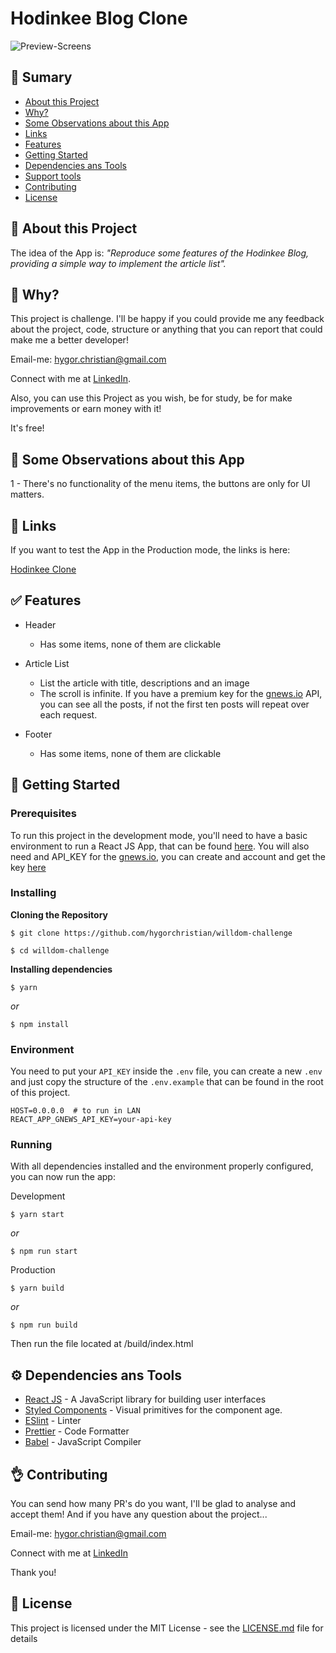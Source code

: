 # Hodinkee Blog Clone

![Preview-Screens](https://github.com/hygorchristian/Music-Player-Web/blob/master/public/hodinkee.gif)

## :book: Sumary

- [About this Project](https://github.com/hygorchristian/willdom-challenge#speech_balloon-about-this-project)
- [Why?](https://github.com/hygorchristian/willdom-challenge#thinking-why)
- [Some Observations about this App](https://github.com/hygorchristian/willdom-challenge#mag_right-some-observations-about-this-app)
- [Links](https://github.com/hygorchristian/willdom-challenge#link-links)
- [Features](https://github.com/hygorchristian/willdom-challenge#white_check_mark-features)
- [Getting Started](https://github.com/hygorchristian/willdom-challenge#rocket-getting-started)
- [Dependencies ans Tools](https://github.com/hygorchristian/willdom-challenge#gear-dependencies-ans-tools)
- [Support tools](https://github.com/hygorchristian/willdom-challenge#wrench-support-tools)
- [Contributing](https://github.com/hygorchristian/willdom-challenge#ok_hand-contributing)
- [License](https://github.com/hygorchristian/willdom-challenge#book-license)

## :speech_balloon: About this Project

The idea of the App is:
_"Reproduce some features of the Hodinkee Blog, providing a simple way to implement the article list"._

## :thinking: Why?

This project is challenge. I'll be happy if you could provide me any feedback about the project, code, structure or anything that you can report that could make me a better developer!

Email-me: hygor.christian@gmail.com

Connect with me at [LinkedIn](https://www.linkedin.com/in/hygor-christian/).

Also, you can use this Project as you wish, be for study, be for make improvements or earn money with it!

It's free!

## :mag_right: Some Observations about this App

1 - There's no functionality of the menu items, the buttons are only for UI matters.

## :link: Links

If you want to test the App in the Production mode, the links is here:

[Hodinkee Clone](https://optimistic-benz-88f684.netlify.app/)

## :white_check_mark: Features

- Header
    - Has some items, none of them are clickable

- Article List
	- List the article with title, descriptions and an image
	- The scroll is infinite. If you have a premium key for the [gnews.io](https://gnews.io/) API, you can see all the posts, if not the first ten posts will repeat over each request.

- Footer 
    - Has some items, none of them are clickable

## :rocket: Getting Started

### Prerequisites

To run this project in the development mode, you'll need to have a basic environment to run a React JS App, that can be found [here](https://pt-br.reactjs.org/docs/getting-started.html).
You will also need and API_KEY for the [gnews.io](https://gnews.io/), you can create and account and get the key [here](https://gnews.io/register/)

### Installing

**Cloning the Repository**

```
$ git clone https://github.com/hygorchristian/willdom-challenge

$ cd willdom-challenge
```

**Installing dependencies**

```
$ yarn
```

_or_

```
$ npm install
```

### Environment

You need to put your `API_KEY` inside the `.env` file, you can create a new `.env` and just copy the structure of the `.env.example` that can be found in the root of this project.

```.env
HOST=0.0.0.0  # to run in LAN
REACT_APP_GNEWS_API_KEY=your-api-key
```

### Running

With all dependencies installed and the environment properly configured, you can now run the app:

Development

```
$ yarn start
```
_or_

```
$ npm run start
```

Production


```
$ yarn build
```
_or_

```
$ npm run build
```
Then run the file located at /build/index.html

## :gear: Dependencies ans Tools

- [React JS](https://reactjs.org/) - A JavaScript library for building user interfaces
- [Styled Components](https://styled-components.com/) - Visual primitives for the component age.
- [ESlint](https://eslint.org/) - Linter
- [Prettier](https://prettier.io/) - Code Formatter
- [Babel](https://babeljs.io/) - JavaScript Compiler

## :ok_hand: Contributing

You can send how many PR's do you want, I'll be glad to analyse and accept them! And if you have any question about the project...

Email-me: hygor.christian@gmail.com

Connect with me at [LinkedIn](https://www.linkedin.com/in/hygor-christian/)

Thank you!

## :book: License

This project is licensed under the MIT License - see the [LICENSE.md](https://github.com/hygorchristian/willdom-challenge/blob/master/LICENSE) file for details
